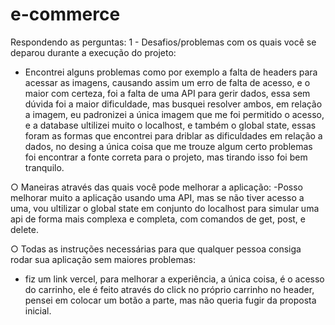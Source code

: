 # e-commerce
Respondendo as perguntas:
1 - Desafios/problemas com os quais você se deparou durante a execução
do projeto:
- Encontrei alguns problemas como por exemplo a falta de headers para acessar as imagens, causando assim um erro de falta de acesso, e o maior com certeza, foi a falta de uma API para gerir dados, essa sem dúvida foi a maior dificuldade, mas busquei resolver ambos, em relação a imagem, eu padronizei a única imagem que me foi permitido o acesso, e a database ultilizei muito o localhost, e também o global state, essas foram as formas que encontrei para driblar as dificuldades em relação a dados, no desing a única coisa que me trouze algum certo problemas foi encontrar a fonte correta para o projeto, mas tirando isso foi bem tranquilo.

○ Maneiras através das quais você pode melhorar a aplicação:
-Posso melhorar muito a aplicação usando uma API, mas se não tiver acesso a uma, vou ultilizar o global state em conjunto do localhost para simular uma api de forma mais complexa e completa, com comandos de get, post, e delete.

○ Todas as instruções necessárias para que qualquer pessoa consiga
rodar sua aplicação sem maiores problemas:
- fiz um link vercel, para melhorar a experiência, a única coisa, é o acesso do carrinho, ele é feito através do click no próprio carrinho no header, pensei em colocar um botão a parte, mas não queria fugir da proposta inicial.
